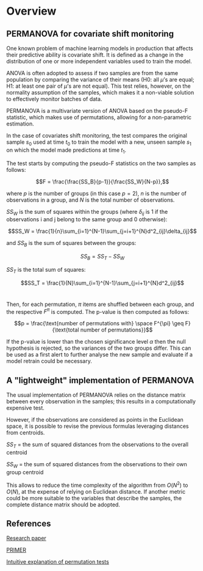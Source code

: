 # Overview

## PERMANOVA for covariate shift monitoring

One known problem of machine learning models in production that affects their predictive ability is covariate shift. It is defined as a change in the distribution of one or more independent variables used to train the model.

ANOVA is often adopted to assess if two samples are from the same population by comparing the variance of their means (H0: all $\mu$’s are equal; H1: at least one pair of $\mu$’s are
not equal). This test relies, however, on the normality assumption of the samples, which makes it a non-viable solution to effectively monitor batches of data.

PERMANOVA is a multivariate version of ANOVA based on the pseudo-F statistic, which makes use of permutations, allowing for a non-parametric estimation.

In the case of covariates shift monitoring, the test compares the original sample $s_0$ used at time $t_0$ to train the model with a new, unseen sample $s_1$ on which the model made predictions at time $t_1$.

The test starts by computing the pseudo-F statistics on the two samples as follows:

$$F = \frac{\frac{SS_B}{p-1}}{\frac{SS_W}{N-p}},$$

where $p$ is the number of groups (in this case $p = 2$), $n$ is the number of observations in a group, and $N$ is the total number of observations.

$SS_W$ is the sum of squares within the groups (where $\delta _{ij}$ is 1 if the observations i and j belong to the same group and 0 otherwise):

$$SS_W = \frac{1}{n}\sum_{i=1}^{N-1}\sum_{j=i+1}^{N}d^2_{ij}\delta_{ij}$$

and $SS_B$ is the sum of squares between the groups:

$$SS_B = SS_T - SS_W$$

$SS_T$ is the total sum of squares:

$$SS_T = \frac{1}{N}\sum_{i=1}^{N-1}\sum_{j=i+1}^{N}d^2_{ij}$$
 

Then, for each permutation, $\pi$ items are shuffled between each group, and the respective $F^\pi$ is computed. The p-value is then computed as follows:

$$p = \frac{\text{number of permutations with} \space F^{\pi} \geq F}{\text{total number of permutations}}$$

If the p-value is lower than the chosen significance level $\alpha$ then the null hypothesis is rejected, so the variances of the two groups differ. This can be used as a first alert to further analyse the new sample and evaluate if a model retrain could be necessary.

## A "lightweight" implementation of PERMANOVA
The usual implementation of PERMANOVA relies on the distance matrix between every observation in the samples; this results in a computationally expensive test.

However, if the observations are considered as points in the Euclidean space, it is possible to revise the previous formulas leveraging distances from centroids.

$SS_T$ = the sum of squared distances from the observations to the overall centroid

$SS_W$ = the sum of squared distances from the observations to their own group centroid

This allows to reduce the time complexity of the algorithm from $O(N^2)$ to $O(N)$, at the expense of relying on Euclidean distance. If another metric could be more suitable to the variables that describe the samples, the complete distance matrix should be adopted.


## References
<a href="https://onlinelibrary.wiley.com/doi/abs/10.1111/j.1442-9993.2001.01070.pp.x" target="_blank">Research paper</a>

<a href="https://learninghub.primer-e.com/books/permanova-for-primer-guide-to-software-and-statistical-methods/chapter/chapter-1-permutational-anova-and-manova-permanova" target="_blank">PRIMER</a>

<a href="https://www.jwilber.me/permutationtest/" target="_blank">Intuitive explanation of permutation tests</a>